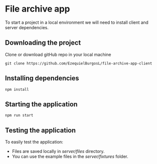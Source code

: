 # File archive app

To start a project in a local environment we will need to install client and server dependencies.

## Downloading the project

Clone or download gitHub repo in your local machine

```
git clone https://github.com/EzequielBurgosL/file-archive-app-client
```

## Installing dependencies

```
npm install
```

## Starting the application

```
npm run start
```

## Testing the application

To easily test the application:
- Files are saved locally in *server/files* directory.
- You can use the example files in the *server/fixtures* folder.